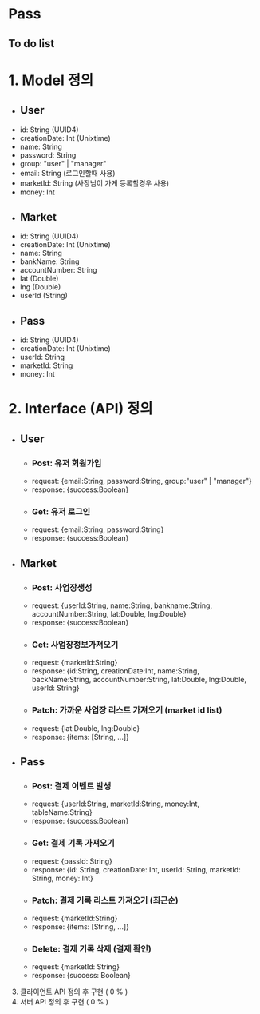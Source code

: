 # Pass
## To do list ##
# 1. Model 정의 #
  * ## User ##
   - id: String (UUID4)
   - creationDate: Int (Unixtime)
   - name: String 
   - password: String
   - group: "user" | "manager"
   - email: String (로그인할때 사용)
   - marketId: String (사장님이 가게 등록할경우 사용)
   - money: Int
  * ## Market ##
   - id: String (UUID4)
   - creationDate: Int (Unixtime)
   - name: String
   - bankName: String
   - accountNumber: String
   - lat (Double)
   - lng (Double)
   - userId (String)
  * ## Pass ##
   - id: String (UUID4)
   - creationDate: Int (Unixtime)
   - userId: String
   - marketId: String
   - money: Int
  
# 2. Interface (API) 정의 #
  * ## User ##
    - ### Post: 유저 회원가입 ###
     * request: {email:String, password:String, group:"user" | "manager"}
     * response: {success:Boolean}
    - ### Get: 유저 로그인 ###
     + request: {email:String, password:String}
     + response: {success:Boolean}
  * ## Market ##
    - ### Post: 사업장생성 ###
     + request: {userId:String, name:String, bankname:String, accountNumber:String, lat:Double, lng:Double}
     + response: {success:Boolean}
    - ### Get: 사업장정보가져오기 ###
     + request: {marketId:String}
     + response: {id:String, creationDate:Int, name:String, backName:String, accountNumber:String, lat:Double, lng:Double, userId: String}
    - ### Patch: 가까운 사업장 리스트 가져오기 (market id list) ###
     + request: {lat:Double, lng:Double}
     + response: {items: [String, ...]}
  * ## Pass ##
    - ### Post: 결제 이벤트 발생 ###
     + request: {userId:String, marketId:String, money:Int, tableName:String}
     + response: {success:Boolean}
    - ### Get: 결제 기록 가져오기  ###
     + request: {passId: String}
     + response: {id: String, creationDate: Int, userId: String, marketId: String, money: Int}
    - ### Patch: 결제 기록 리스트 가져오기 (최근순) ###
     + request: {marketId:String}
     + response: {items: [String, ...]}
    - ### Delete: 결제 기록 삭제 (결제 확인) ###
     + request: {marketId: String}
     + response: {success: Boolean}
    
3. 클라이언트 API 정의 후 구현 ( 0 % )
4. 서버 API 정의 후 구현 ( 0 % )
